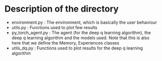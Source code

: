 # Description of the directory


* environment.py : The environment, which is basically the user behaviour 
* utils.py : Functions used to plot few results
* py_torch_agent.py : The agent (for the deep q learning algorithm), the deep q learning algorithm and the models used. Note that this is also here that we define the Memory, Experiences classes
* utils_dq.py : Functions used to plot results for the deep q learning algorithm


